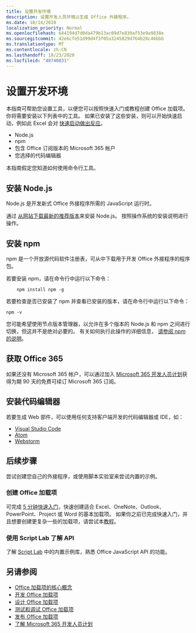 ```yaml
---
title: 设置开发环境
description: 设置开发人员环境以生成 Office 外接程序。
ms.date: 10/14/2020
localization_priority: Normal
ms.openlocfilehash: 644194d7d0da479b13ac09d7e830af53e9a9838e
ms.sourcegitcommit: 42e6cfe51d99d4f3f05a3245829d764b28c46bbb
ms.translationtype: MT
ms.contentlocale: zh-CN
ms.lasthandoff: 10/23/2020
ms.locfileid: "48740831"
---
```

# <a name="set-up-your-development-environment"></a>设置开发环境

本指南可帮助您设置工具，以便您可以按照快速入门或教程创建 Office 加载项。 你将需要安装以下列表中的工具。 如果已安装了这些安装，则可以开始快速启动，例如此 Excel 会对 [快速启动做出反应](../quickstarts/excel-quickstart-react.md)。

- Node.js
- npm
- 包含 Office 订阅版本的 Microsoft 365 帐户
- 您选择的代码编辑器

本指南假定您知道如何使用命令行工具。 

## <a name="install-nodejs"></a>安装 Node.js

Node.js 是开发新式 Office 外接程序所需的 JavaScript 运行时。

通过 [从网站下载最新的推荐版本](https://nodejs.org)来安装 Node.js。 按照操作系统的安装说明进行操作。

## <a name="install-npm"></a>安装 npm

npm 是一个开放源代码软件注册表，可从中下载用于开发 Office 外接程序的程序包。

若要安装 npm，请在命令行中运行以下命令：

```command&nbsp;line
    npm install npm -g
```

若要检查是否已安装了 npm 并查看已安装的版本，请在命令行中运行以下命令：

```command&nbsp;line
npm -v
```

您可能希望使用节点版本管理器，以允许在多个版本的 Node.js 和 npm 之间进行切换，但这并不是绝对必要的。 有关如何执行此操作的详细信息， [请参阅 npm 的说明](https://docs.npmjs.com/downloading-and-installing-node-js-and-npm)。

## <a name="get-office-365"></a>获取 Office 365

如果还没有 Microsoft 365 帐户，可以通过加入 [Microsoft 365 开发人员计划](https://developer.microsoft.com/office/dev-program)获得为期 90 天的免费可续订 Microsoft 365 订阅。

## <a name="install-a-code-editor"></a>安装代码编辑器

若要生成 Web 部件，可以使用任何支持客户端开发的代码编辑器或 IDE，如：

- [Visual Studio Code](https://code.visualstudio.com/)
- [Atom](https://atom.io)
- [Webstorm](https://www.jetbrains.com/webstorm)

## <a name="next-steps"></a>后续步骤

尝试创建您自己的外接程序，或使用脚本实验室来尝试内置的示例。

### <a name="create-an-office-add-in"></a>创建 Office 加载项

可完成 [5 分钟快速入门](/office/dev/add-ins/)，快速创建适合 Excel、OneNote、Outlook、PowerPoint、Project 或 Word 的基本加载项。 如果你之前已完成快速入门，并且想要创建更复杂一些的加载项，请尝试本[教程](/office/dev/add-ins/)。

### <a name="explore-the-apis-with-script-lab"></a>使用 Script Lab 了解 API

了解 [Script Lab](explore-with-script-lab.md) 中的内置示例库，熟悉 Office JavaScript API 的功能。

## <a name="see-also"></a>另请参阅

- [Office 加载项的核心概念](../overview/core-concepts-office-add-ins.md)
- [开发 Office 加载项](../develop/develop-overview.md)
- [设计 Office 加载项](../design/add-in-design.md)
- [测试和调试 Office 加载项](../testing/test-debug-office-add-ins.md)
- [发布 Office 加载项](../publish/publish.md)
- [了解 Microsoft 365 开发人员计划](https://developer.microsoft.com/microsoft-365/dev-program)
